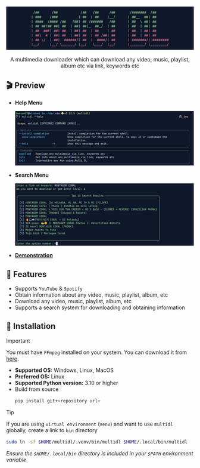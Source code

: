 <div align="center">

![Multi DL](./assets/multidl.png)

A multimedia downloader which can download any video, music, playlist, album etc via link, keywords etc

</div>

## 🎬️ Preview

- **Help Menu**

    ![Help Menu](./assets/help.png)

- **Search Menu**

    ![Search Menu](./assets/search.png)

- [**Demonstration**](./assets/demo.mp4)

## 🎯 Features

- Supports `YouTube` & `Spotify`
- Obtain information about any video, music, playlist, album, etc
- Download any video, music, playlist, album, etc
- Supports a search system for downloading and obtaining information

## 🚀 Installation

> [!IMPORTANT]
> You must have `FFmpeg` installed on your system. You can download it from [here](https://ffmpeg.org/download.html).

- **Supported OS:** Windows, Linux, MacOS
- **Preferred OS:** Linux
- **Supported Python version:** 3.10 or higher
- Build from source
    ```sh
    pip install git+<repository url>
    ```

> [!TIP]
> If you are using `virtual environment` (`venv`) and want to use `multidl` globally, create a link to `bin` directory
>    ```sh
>    sudo ln -sf $HOME/multidl/.venv/bin/multidl $HOME/.local/bin/multidl
>    ```
> *Ensure the `$HOME/.local/bin` directory is included in your `$PATH` environment variable*
